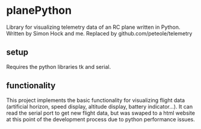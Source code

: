# planePython
Library for visualizing telemetry data of an RC plane written in Python. Written by Simon Hock and me. Replaced by github.com/peteole/telemetry
## setup
Requires the python libraries tk  and serial.
## functionality
This project implements the basic functionality for visualizing flight data (artificial horizon, speed display, altitude display, battery indicator...). It can read the serial port to get new flight data, but was swaped to a html website at this point of the development process due to python performance issues. 
